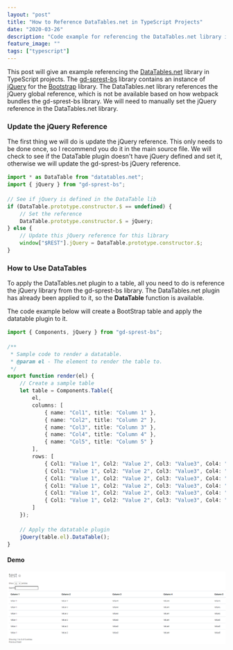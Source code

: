 ```yaml
---
layout: "post"
title: "How to Reference DataTables.net in TypeScript Projects"
date: "2020-03-26"
description: "Code example for referencing the DataTables.net library in TypeScript."
feature_image: ""
tags: ["typescript"]
---
```


This post will give an example referencing the [DataTables.net](https://datatables.net/) library in TypeScript projects. The [gd-sprest-bs](https://github.com/gunjandatta/sprest-bs) library contains an instance of [jQuery](https://jquery.com/) for the [Bootstrap](https://getbootstrap.com/) library. The DataTables.net library references the jQuery global reference, which is not be available based on how webpack bundles the gd-sprest-bs library. We will need to manually set the jQuery reference in the DataTables.net library.

<!--more-->

### Update the jQuery Reference

The first thing we will do is update the jQuery reference. This only needs to be done once, so I recommend you do it in the main source file. We will check to see if the DataTable plugin doesn't have jQuery defined and set it, otherwise we will update the gd-sprest-bs jQuery reference.

```ts
import * as DataTable from "datatables.net";
import { jQuery } from "gd-sprest-bs";

// See if jQuery is defined in the DataTable lib
if (DataTable.prototype.constructor.$ == undefined) {
    // Set the reference
    DataTable.prototype.constructor.$ = jQuery;
} else {
    // Update this jQuery reference for this library
    window["$REST"].jQuery = DataTable.prototype.constructor.$;
}
```

### How to Use DataTables

To apply the DataTables.net plugin to a table, all you need to do is reference the jQuery library from the gd-sprest-bs library. The DataTables.net plugin has already been applied to it, so the __DataTable__ function is available.

The code example below will create a BootStrap table and apply the datatable plugin to it.

```ts
import { Components, jQuery } from "gd-sprest-bs";

/**
 * Sample code to render a datatable.
 * @param el - The element to render the table to.
 */
export function render(el) {
    // Create a sample table
    let table = Components.Table({
        el,
        columns: [
            { name: "Col1", title: "Column 1" },
            { name: "Col2", title: "Column 2" },
            { name: "Col3", title: "Column 3" },
            { name: "Col4", title: "Column 4" },
            { name: "Col5", title: "Column 5" }
        ],
        rows: [
            { Col1: "Value 1", Col2: "Value 2", Col3: "Value3", Col4: "Value4", Col5: "Value5" },
            { Col1: "Value 1", Col2: "Value 2", Col3: "Value3", Col4: "Value4", Col5: "Value5" },
            { Col1: "Value 1", Col2: "Value 2", Col3: "Value3", Col4: "Value4", Col5: "Value5" },
            { Col1: "Value 1", Col2: "Value 2", Col3: "Value3", Col4: "Value4", Col5: "Value5" },
            { Col1: "Value 1", Col2: "Value 2", Col3: "Value3", Col4: "Value4", Col5: "Value5" },
            { Col1: "Value 1", Col2: "Value 2", Col3: "Value3", Col4: "Value4", Col5: "Value5" }
        ]
    });

    // Apply the datatable plugin
    jQuery(table.el).DataTable();
}
```

#### Demo

![DataTable Example](images/DataTables.net/demo.png)
